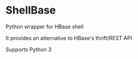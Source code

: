 # ShellBase
Python wrapper for HBase shell

It provides an alternative to HBase's thrift/REST API

Supports Python 3<br/>
